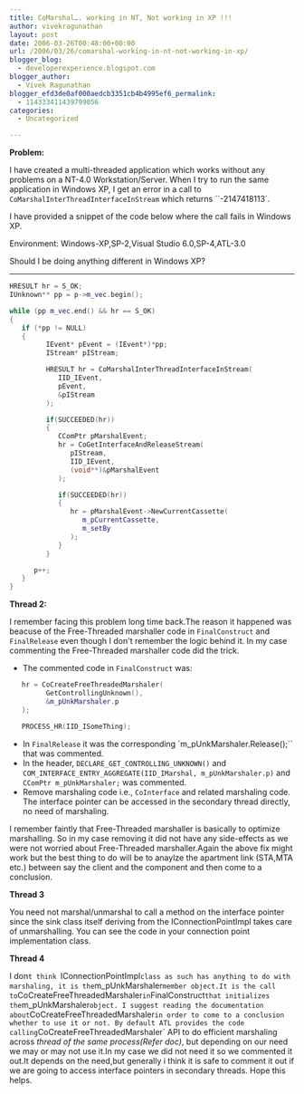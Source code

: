 ```yaml
---
title: CoMarshal…. working in NT, Not working in XP !!!
author: vivekragunathan
layout: post
date: 2006-03-26T00:48:00+00:00
url: /2006/03/26/comarshal-working-in-nt-not-working-in-xp/
blogger_blog:
  - developerexperience.blogspot.com
blogger_author:
  - Vivek Ragunathan
blogger_efd3de0af000aedcb3351cb4b4995ef6_permalink:
  - 114333411439799056
categories:
  - Uncategorized

---
```

**Problem:**

   I have created a multi-threaded application which works without any problems on a NT-4.0 Workstation/Server. When I try to run the same application in Windows XP, I get an error in a call to `CoMarshalInterThreadInterfaceInStream` which returns ``-2147418113`.

   I have provided a snippet of the code below where the call fails in Windows XP.

   Environment: Windows-XP,SP-2,Visual Studio 6.0,SP-4,ATL-3.0

   Should I be doing anything different in Windows XP?

***

```cpp
HRESULT hr = S_OK;
IUnknown** pp = p->m_vec.begin();

while (pp m_vec.end() && hr == S_OK)
{
   if (*pp != NULL)
   {
         IEvent* pEvent = (IEvent*)*pp;
         IStream* pIStream;

         HRESULT hr = CoMarshalInterThreadInterfaceInStream(
            IID_IEvent,
            pEvent,
            &pIStream
         );

         if(SUCCEEDED(hr))
         {
            CComPtr pMarshalEvent;
            hr = CoGetInterfaceAndReleaseStream(
               pIStream,
               IID_IEvent,
               (void**)&pMarshalEvent
            );

            if(SUCCEEDED(hr))
            {
               hr = pMarshalEvent->NewCurrentCassette(
                  m_pCurrentCassette,
                  m_setBy
               );
            }
         }

      p++;
   }
}
```

**Thread 2:**

I remember facing this problem long time back.The reason it happened was beacuse of the Free-Threaded marshaller code in `FinalConstruct` and `FinalRelease` even though I don't remember the logic behind it. In my case commenting the Free-Threaded marshaller code did the trick.

- The commented code in `FinalConstruct` was:

```cpp
   hr = CoCreateFreeThreadedMarshaler(
         GetControllingUnknown(),
         &m_pUnkMarshaler.p
   );

   PROCESS_HR(IID_ISomeThing);
```

- In `FinalRelease` it was the corresponding `m_pUnkMarshaler.Release();`` that was commented.
- In the header, `DECLARE_GET_CONTROLLING_UNKNOWN()` and `COM_INTERFACE_ENTRY_AGGREGATE(IID_IMarshal, m_pUnkMarshaler.p)` and `CComPtr m_pUnkMarshaler;` was commented.
- Remove marshaling code i.e., `CoInterface` and related marshaling code. The interface pointer can be accessed in the secondary thread directly, no need of marshaling.

I remember faintly that Free-Threaded marshaller is basically to optimize marshalling. So in my case removing it did not have any side-effects as we were not worried about Free-Threaded marshaller.Again the above fix might work but the best thing to do will be to anaylze the apartment link (STA,MTA etc.) between say the client and the component and then come to a conclusion.

**Thread 3**

You need not marshal/unmarshal to call a method on the interface pointer since the sink class itself deriving from the IConnectionPointImpl takes care of unmarshalling. You can see the code in your connection point implementation class.

**Thread 4**

I don`t think `IConnectionPointImpl` class as such has anything to do with marshaling, it is the `m_pUnkMarshaler` member object.It is the call to `CoCreateFreeThreadedMarshaler` in `FinalConstruct` that initializes the `m_pUnkMarshaler` object. I suggest reading the documentation about `CoCreateFreeThreadedMarshaler` in order to come to a conclusion whether to use it or not. By default ATL provides the code calling `CoCreateFreeThreadedMarshaler` API to do efficient marshaling across *thread of the same process(Refer doc)*, but depending on our need we may or may not use it.In my case we did not need it so we commented it out.It depends on the need,but generally i think it is safe to comment it out if we are going to access interface pointers in secondary threads. Hope this helps.
